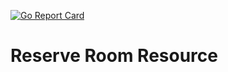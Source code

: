 [![Go Report Card](https://goreportcard.com/badge/github.com/MakeFang/GoUtility)](https://goreportcard.com/badge/github.com/MakeFang/GoUtility)

# Reserve Room Resource

